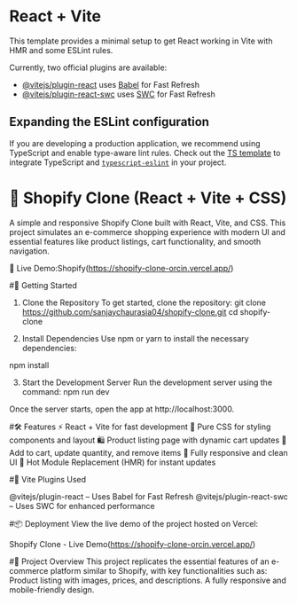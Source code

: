 # React + Vite

This template provides a minimal setup to get React working in Vite with HMR and some ESLint rules.

Currently, two official plugins are available:

- [@vitejs/plugin-react](https://github.com/vitejs/vite-plugin-react/blob/main/packages/plugin-react/README.md) uses [Babel](https://babeljs.io/) for Fast Refresh
- [@vitejs/plugin-react-swc](https://github.com/vitejs/vite-plugin-react-swc) uses [SWC](https://swc.rs/) for Fast Refresh

## Expanding the ESLint configuration

If you are developing a production application, we recommend using TypeScript and enable type-aware lint rules. Check out the [TS template](https://github.com/vitejs/vite/tree/main/packages/create-vite/template-react-ts) to integrate TypeScript and [`typescript-eslint`](https://typescript-eslint.io) in your project.



# 🛒 Shopify Clone (React + Vite + CSS)
A simple and responsive Shopify Clone built with React, Vite, and CSS. This project simulates an e-commerce shopping experience with modern UI and essential features like product listings, cart functionality, and smooth navigation.

🔗 Live Demo:Shopify(https://shopify-clone-orcin.vercel.app/)

#🚀 Getting Started
1. Clone the Repository
To get started, clone the repository:
git clone https://github.com/sanjaychaurasia04/shopify-clone.git
cd shopify-clone

3. Install Dependencies
Use npm or yarn to install the necessary dependencies:

npm install

3. Start the Development Server
Run the development server using the command:
npm run dev

Once the server starts, open the app at http://localhost:3000.

#🛠️ Features
⚡ React + Vite for fast development
🎨 Pure CSS for styling components and layout
🛍️ Product listing page with dynamic cart updates
🛒 Add to cart, update quantity, and remove items
📱 Fully responsive and clean UI
🔁 Hot Module Replacement (HMR) for instant updates


#🧩 Vite Plugins Used

@vitejs/plugin-react – Uses Babel for Fast Refresh
@vitejs/plugin-react-swc – Uses SWC for enhanced performance


#📦 Deployment
View the live demo of the project hosted on Vercel:

Shopify Clone - Live Demo(https://shopify-clone-orcin.vercel.app/)

#🎨 Project Overview
This project replicates the essential features of an e-commerce platform similar to Shopify, with key functionalities such as:
Product listing with images, prices, and descriptions.
A fully responsive and mobile-friendly design.
